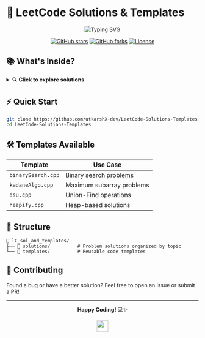 # 🚀 LeetCode Solutions & Templates

<div align="center">

![Typing SVG](https://readme-typing-svg.herokuapp.com?font=Fira+Code&size=22&duration=3000&pause=1000&color=36BCF7FF&center=true&vCenter=true&width=435&lines=DSA+Problem+Solutions;C%2B%2B+Templates;Competitive+Programming;Algorithm+Implementations)

[![GitHub stars](https://img.shields.io/github/stars/utkarshX-dev/LeetCode-Solutions-Templates?style=for-the-badge&color=yellow)](https://github.com/utkarshX-dev/LeetCode-Solutions-Templates/stargazers)
[![GitHub forks](https://img.shields.io/github/forks/utkarshX-dev/LeetCode-Solutions-Templates?style=for-the-badge&color=blue)](https://github.com/utkarshX-dev/LeetCode-Solutions-Templates/network)
[![License](https://img.shields.io/github/license/utkarshX-dev/LeetCode-Solutions-Templates?style=for-the-badge&color=green)](LICENSE)

</div>

## 📚 What's Inside?

<details>
<summary>🔍 <strong>Click to explore solutions</strong></summary>

### 🎯 **Problem Categories**
- **Arrays** - Two Sum, Three Sum, Binary Search & more
- **Binary Trees** - Traversals, LCA, Path problems
- **Dynamic Programming** - Classic DP patterns
- **Graphs** - BFS, DFS, Shortest paths
- **Backtracking** - N-Queens, Sudoku solver
- **And many more!**

</details>

## ⚡ Quick Start

```bash
git clone https://github.com/utkarshX-dev/LeetCode-Solutions-Templates.git
cd LeetCode-Solutions-Templates
```

## 🛠️ Templates Available

| Template | Use Case |
|----------|----------|
| `binarySearch.cpp` | Binary search problems |
| `kadaneAlgo.cpp` | Maximum subarray problems |
| `dsu.cpp` | Union-Find operations |
| `heapify.cpp` | Heap-based solutions |

## 🎨 Structure

```
📁 lC_sol_and_templates/
├── 📁 solutions/          # Problem solutions organized by topic
└── 📁 templates/          # Reusable code templates
```

## 🤝 Contributing

Found a bug or have a better solution? Feel free to open an issue or submit a PR!

---

<div align="center">

**Happy Coding!** 💻✨

<img src="https://github.com/TheDudeThatCode/TheDudeThatCode/blob/master/Assets/Developer.gif" width="30">

</div>